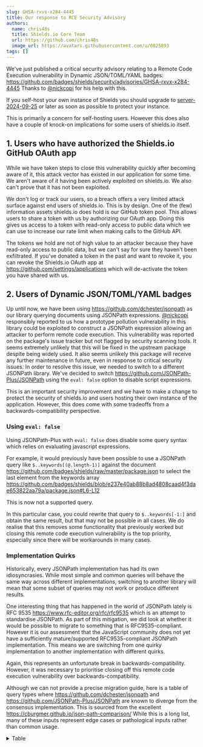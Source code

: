 ```yaml
---
slug: GHSA-rxvx-x284-4445
title: Our response to RCE Security Advisory
authors:
  name: chris48s
  title: Shields.io Core Team
  url: https://github.com/chris48s
  image_url: https://avatars.githubusercontent.com/u/6025893
tags: []
---
```


We've just published a critical security advisory relating to a Remote Code Execution vulnerability in Dynamic JSON/TOML/YAML badges: https://github.com/badges/shields/security/advisories/GHSA-rxvx-x284-4445 Thanks to [@nickcopi](https://github.com/nickcopi) for his help with this.

If you self-host your own instance of Shields you should upgrade to [server-2024-09-25](https://hub.docker.com/layers/shieldsio/shields/server-2024-09-25/images/sha256-28aaea75049e325c9f1d63c8a8b477fc387d3d3fe35b933d6581487843cd610f?context=explore) or later as soon as possible to protect your instance.

This is primarily a concern for self-hosting users. However this does also have a couple of knock-on implications for some users of shields.io itself.

## 1. Users who have authorized the Shields.io GitHub OAuth app

While we have taken steps to close this vulnerability quickly after becoming aware of it, this attack vector has existed in our application for some time. We aren't aware of it having been actively exploited on shields.io. We also can't prove that it has not been exploited.

We don't log or track our users, so a breach offers a very limited attack surface against end users of shields.io. This is by design. One of the (few) information assets shields.io does hold is our GitHub token pool. This allows users to share a token with us by authorizing our OAuth app. Doing this gives us access to a token with read-only access to public data which we can use to increase our rate limit when making calls to the GitHub API.

The tokens we hold are not of high value to an attacker because they have read-only access to public data, but we can't say for sure they haven't been exfiltrated. If you've donated a token in the past and want to revoke it, you can revoke the Shields.io OAuth app at https://github.com/settings/applications which will de-activate the token you have shared with us.

## 2. Users of Dynamic JSON/TOML/YAML badges

Up until now, we have been using https://github.com/dchester/jsonpath as our library querying documents using JSONPath expressions. [@nickcopi](https://github.com/nickcopi) responsibly reported to us how a prototype pollution vulnerability in this library could be exploited to construct a JSONPath expression allowing an attacker to perform remote code execution. This vulnerability was reported on the package's issue tracker but not flagged by security scanning tools. It seems extremely unlikely that this will be fixed in the upstream package despite being widely used. It also seems unlikely this package will receive any further maintenance in future, even in response to critical security issues. In order to resolve this issue, we needed to switch to a different JSONPath library. We've decided to switch https://github.com/JSONPath-Plus/JSONPath using the `eval: false` option to disable script expressions.

This is an important security improvement and we have to make a change to protect the security of shields.io and users hosting their own instance of the application. However, this does come with some tradeoffs from a backwards-compatibility perspective.

### Using `eval: false`

Using JSONPath-Plus with `eval: false` does disable some query syntax which relies on evaluating javascript expressions.

For example, it would previously have been possible to use a JSONPath query like `$..keywords[(@.length-1)]` against the document https://github.com/badges/shields/raw/master/package.json to select the last element from the keywords array https://github.com/badges/shields/blob/e237e40ab88b8ad4808caad4f3dae653822aa79a/package.json#L6-L12

This is now not a supported query.

In this particular case, you could rewrite that query to `$..keywords[-1:]` and obtain the same result, but that may not be possible in all cases. We do realise that this removes some functionality that previously worked but closing this remote code execution vulnerability is the top priority, especially since there will be workarounds in many cases.

### Implementation Quirks

Historically, every JSONPath implementation has had its own idiosyncrasies. While most simple and common queries will behave the same way across different implementations, switching to another library will mean that some subset of queries may not work or produce different results.

One interesting thing that has happened in the world of JSONPath lately is RFC 9535 https://www.rfc-editor.org/rfc/rfc9535 which is an attempt to standardise JSONPath. As part of this mitigation, we did look at whether it would be possible to migrate to something that is RFC9535-compliant. However it is our assessment that the JavaScript community does not yet have a sufficiently mature/supported RFC9535-compliant JSONPath implementation. This means we are switching from one quirky implementation to another implementation with different quirks.

Again, this represents an unfortunate break in backwards-compatibility. However, it was necessary to prioritise closing off this remote code execution vulnerability over backwards-compatibility.

Although we can not provide a precise migration guide, here is a table of query types where https://github.com/dchester/jsonpath and https://github.com/JSONPath-Plus/JSONPath are known to diverge from the consensus implementation. This is sourced from the excellent https://cburgmer.github.io/json-path-comparison/
While this is a long list, many of these inputs represent edge cases or pathological inputs rather than common usage.

 <details>
  <summary>Table</summary>
<table>
<thead>
<tr>
<th>Query Type</th>
<th>Example Query</th>
</tr>
</thead>
<tbody>
<tr>
<td>Array slice with large number for end and negative step</td>
<td><code>$[2:-113667776004:-1]</code></td>
</tr>
<tr>
<td>Array slice with large number for start end negative step</td>
<td><code>$[113667776004:2:-1]</code></td>
</tr>
<tr>
<td>Array slice with negative step</td>
<td><code>$[3:0:-2]</code></td>
</tr>
<tr>
<td>Array slice with negative step on partially overlapping array</td>
<td><code>$[7:3:-1]</code></td>
</tr>
<tr>
<td>Array slice with negative step only</td>
<td><code>$[::-2]</code></td>
</tr>
<tr>
<td>Array slice with open end and negative step</td>
<td><code>$[3::-1]</code></td>
</tr>
<tr>
<td>Array slice with open start and negative step</td>
<td><code>$[:2:-1]</code></td>
</tr>
<tr>
<td>Array slice with range of 0</td>
<td><code>$[0:0]</code></td>
</tr>
<tr>
<td>Array slice with step 0</td>
<td><code>$[0:3:0]</code></td>
</tr>
<tr>
<td>Array slice with step and leading zeros</td>
<td><code>$[010:024:010]</code></td>
</tr>
<tr>
<td>Bracket notation with empty path</td>
<td><code>$[]</code></td>
</tr>
<tr>
<td>Bracket notation with number on object</td>
<td><code>$[0]</code></td>
</tr>
<tr>
<td>Bracket notation with number on string</td>
<td><code>$[0]</code></td>
</tr>
<tr>
<td>Bracket notation with number -1</td>
<td><code>$[-1]</code></td>
</tr>
<tr>
<td>Bracket notation with quoted array slice literal</td>
<td><code>$[':']</code></td>
</tr>
<tr>
<td>Bracket notation with quoted closing bracket literal</td>
<td><code>$[']']</code></td>
</tr>
<tr>
<td>Bracket notation with quoted current object literal</td>
<td><code>$['@']</code></td>
</tr>
<tr>
<td>Bracket notation with quoted escaped backslash</td>
<td><code>$['\\']</code></td>
</tr>
<tr>
<td>Bracket notation with quoted escaped single quote</td>
<td><code>$['\'']</code></td>
</tr>
<tr>
<td>Bracket notation with quoted root literal</td>
<td><code>$['$']</code></td>
</tr>
<tr>
<td>Bracket notation with quoted special characters combined</td>
<td><code>$[':@."$,*\'\\']</code></td>
</tr>
<tr>
<td>Bracket notation with quoted string and unescaped single quote</td>
<td><code>$['single'quote']</code></td>
</tr>
<tr>
<td>Bracket notation with quoted union literal</td>
<td><code>$[',']</code></td>
</tr>
<tr>
<td>Bracket notation with quoted wildcard literal ?</td>
<td><code>$['*']</code></td>
</tr>
<tr>
<td>Bracket notation with quoted wildcard literal on object without key</td>
<td><code>$['*']</code></td>
</tr>
<tr>
<td>Bracket notation with spaces</td>
<td><code>$[ 'a' ]</code></td>
</tr>
<tr>
<td>Bracket notation with two literals separated by dot</td>
<td><code>$['two'.'some']</code></td>
</tr>
<tr>
<td>Bracket notation with two literals separated by dot without quotes</td>
<td><code>$[two.some]</code></td>
</tr>
<tr>
<td>Bracket notation without quotes</td>
<td><code>$[key]</code></td>
</tr>
<tr>
<td>Current with dot notation</td>
<td><code>@.a</code></td>
</tr>
<tr>
<td>Dot bracket notation</td>
<td><code>$.['key']</code></td>
</tr>
<tr>
<td>Dot bracket notation with double quotes</td>
<td><code>$.["key"]</code></td>
</tr>
<tr>
<td>Dot bracket notation without quotes</td>
<td><code>$.[key]</code></td>
</tr>
<tr>
<td>Dot notation after recursive descent with extra dot ?</td>
<td><code>$...key</code></td>
</tr>
<tr>
<td>Dot notation after union with keys</td>
<td><code>$['one','three'].key</code></td>
</tr>
<tr>
<td>Dot notation with dash</td>
<td><code>$.key-dash</code></td>
</tr>
<tr>
<td>Dot notation with double quotes</td>
<td><code>$."key"</code></td>
</tr>
<tr>
<td>Dot notation with double quotes after recursive descent ?</td>
<td><code>$.."key"</code></td>
</tr>
<tr>
<td>Dot notation with empty path</td>
<td><code>$.</code></td>
</tr>
<tr>
<td>Dot notation with key named length on array</td>
<td><code>$.length</code></td>
</tr>
<tr>
<td>Dot notation with key root literal</td>
<td><code>$.$</code></td>
</tr>
<tr>
<td>Dot notation with non ASCII key</td>
<td><code>$.??</code></td>
</tr>
<tr>
<td>Dot notation with number</td>
<td><code>$.2</code></td>
</tr>
<tr>
<td>Dot notation with number -1</td>
<td><code>$.-1</code></td>
</tr>
<tr>
<td>Dot notation with single quotes</td>
<td><code>$.'key'</code></td>
</tr>
<tr>
<td>Dot notation with single quotes after recursive descent ?</td>
<td><code>$..'key'</code></td>
</tr>
<tr>
<td>Dot notation with single quotes and dot</td>
<td><code>$.'some.key'</code></td>
</tr>
<tr>
<td>Dot notation with space padded key</td>
<td><code>$. a</code></td>
</tr>
<tr>
<td>Dot notation with wildcard after recursive descent on scalar ?</td>
<td><code>$..*</code></td>
</tr>
<tr>
<td>Dot notation without dot</td>
<td><code>$a</code></td>
</tr>
<tr>
<td>Dot notation without root</td>
<td><code>.key</code></td>
</tr>
<tr>
<td>Dot notation without root and dot</td>
<td><code>key</code></td>
</tr>
<tr>
<td>Empty</td>
<td><code>n/a</code></td>
</tr>
<tr>
<td>Filter expression on object</td>
<td><code>$[?(@.key)]</code></td>
</tr>
<tr>
<td>Filter expression after dot notation with wildcard after recursive descent ?</td>
<td><code>$..*[?(@.id&gt;2)]</code></td>
</tr>
<tr>
<td>Filter expression after recursive descent ?</td>
<td><code>$..[?(@.id==2)]</code></td>
</tr>
<tr>
<td>Filter expression with addition</td>
<td><code>$[?(@.key+50==100)]</code></td>
</tr>
<tr>
<td>Filter expression with boolean and operator and value false</td>
<td><code>$[?(@.key&gt;0 &amp;&amp; false)]</code></td>
</tr>
<tr>
<td>Filter expression with boolean and operator and value true</td>
<td><code>$[?(@.key&gt;0 &amp;&amp; true)]</code></td>
</tr>
<tr>
<td>Filter expression with boolean or operator and value false</td>
<td><code>$[?(@.key&gt;0 &amp;#124;&amp;#124; false)]</code></td>
</tr>
<tr>
<td>Filter expression with boolean or operator and value true</td>
<td><code>$[?(@.key&gt;0 &amp;#124;&amp;#124; true)]</code></td>
</tr>
<tr>
<td>Filter expression with bracket notation with -1</td>
<td><code>$[?(@[-1]==2)]</code></td>
</tr>
<tr>
<td>Filter expression with bracket notation with number on object</td>
<td><code>$[?(@[1]=='b')]</code></td>
</tr>
<tr>
<td>Filter expression with current object</td>
<td><code>$[?(@)]</code></td>
</tr>
<tr>
<td>Filter expression with different ungrouped operators</td>
<td><code>$[?(@.a &amp;&amp; @.b &amp;#124;&amp;#124; @.c)]</code></td>
</tr>
<tr>
<td>Filter expression with division</td>
<td><code>$[?(@.key/10==5)]</code></td>
</tr>
<tr>
<td>Filter expression with dot notation with dash</td>
<td><code>$[?(@.key-dash == 'value')]</code></td>
</tr>
<tr>
<td>Filter expression with dot notation with number</td>
<td><code>$[?(@.2 == 'second')]</code></td>
</tr>
<tr>
<td>Filter expression with dot notation with number on array</td>
<td><code>$[?(@.2 == 'third')]</code></td>
</tr>
<tr>
<td>Filter expression with empty expression</td>
<td><code>$[?()]</code></td>
</tr>
<tr>
<td>Filter expression with equals</td>
<td><code>$[?(@.key==42)]</code></td>
</tr>
<tr>
<td>Filter expression with equals on array of numbers</td>
<td><code>$[?(@==42)]</code></td>
</tr>
<tr>
<td>Filter expression with equals on object</td>
<td><code>$[?(@.key==42)]</code></td>
</tr>
<tr>
<td>Filter expression with equals array</td>
<td><code>$[?(@.d==["v1","v2"])]</code></td>
</tr>
<tr>
<td>Filter expression with equals array for array slice with range 1</td>
<td><code>$[?(@[0:1]==[1])]</code></td>
</tr>
<tr>
<td>Filter expression with equals array for dot notation with star</td>
<td><code>$[?(@.*==[1,2])]</code></td>
</tr>
<tr>
<td>Filter expression with equals array or equals true</td>
<td><code>$[?(@.d==["v1","v2"] &amp;#124;&amp;#124; (@.d == true))]</code></td>
</tr>
<tr>
<td>Filter expression with equals array with single quotes</td>
<td><code>$[?(@.d==['v1','v2'])]</code></td>
</tr>
<tr>
<td>Filter expression with equals boolean expression value</td>
<td><code>$[?((@.key&lt;44)==false)]</code></td>
</tr>
<tr>
<td>Filter expression with equals false</td>
<td><code>$[?(@.key==false)]</code></td>
</tr>
<tr>
<td>Filter expression with equals null</td>
<td><code>$[?(@.key==null)]</code></td>
</tr>
<tr>
<td>Filter expression with equals number for array slice with range 1</td>
<td><code>$[?(@[0:1]==1)]</code></td>
</tr>
<tr>
<td>Filter expression with equals number for bracket notation with star</td>
<td><code>$[?(@[*]==2)]</code></td>
</tr>
<tr>
<td>Filter expression with equals number for dot notation with star</td>
<td><code>$[?(@.*==2)]</code></td>
</tr>
<tr>
<td>Filter expression with equals number with fraction</td>
<td><code>$[?(@.key==-0.123e2)]</code></td>
</tr>
<tr>
<td>Filter expression with equals number with leading zeros</td>
<td><code>$[?(@.key==010)]</code></td>
</tr>
<tr>
<td>Filter expression with equals object</td>
<td><code>$[?(@.d==&lbrace;"k":"v"&rbrace;)]</code></td>
</tr>
<tr>
<td>Filter expression with equals string</td>
<td><code>$[?(@.key=="value")]</code></td>
</tr>
<tr>
<td>Filter expression with equals string with unicode character escape</td>
<td><code>$[?(@.key=="Mot\u00f6rhead")]</code></td>
</tr>
<tr>
<td>Filter expression with equals true</td>
<td><code>$[?(@.key==true)]</code></td>
</tr>
<tr>
<td>Filter expression with equals with path and path</td>
<td><code>$[?(@.key1==@.key2)]</code></td>
</tr>
<tr>
<td>Filter expression with equals with root reference</td>
<td><code>$.items[?(@.key==$.value)]</code></td>
</tr>
<tr>
<td>Filter expression with greater than</td>
<td><code>$[?(@.key&gt;42)]</code></td>
</tr>
<tr>
<td>Filter expression with greater than or equal</td>
<td><code>$[?(@.key&gt;=42)]</code></td>
</tr>
<tr>
<td>Filter expression with in array of values</td>
<td><code>$[?(@.d in [2, 3])]</code></td>
</tr>
<tr>
<td>Filter expression with in current object</td>
<td><code>$[?(2 in @.d)]</code></td>
</tr>
<tr>
<td>Filter expression with length free function</td>
<td><code>$[?(length(@) == 4)]</code></td>
</tr>
<tr>
<td>Filter expression with length function</td>
<td><code>$[?(@.length() == 4)]</code></td>
</tr>
<tr>
<td>Filter expression with length property</td>
<td><code>$[?(@.length == 4)]</code></td>
</tr>
<tr>
<td>Filter expression with less than</td>
<td><code>$[?(@.key&lt;42)]</code></td>
</tr>
<tr>
<td>Filter expression with less than or equal</td>
<td><code>$[?(@.key&lt;=42)]</code></td>
</tr>
<tr>
<td>Filter expression with local dot key and null in data</td>
<td><code>$[?(@.key='value')]</code></td>
</tr>
<tr>
<td>Filter expression with multiplication</td>
<td><code>$[?(@.key*2==100)]</code></td>
</tr>
<tr>
<td>Filter expression with negation and equals</td>
<td><code>$[?(!(@.key==42))]</code></td>
</tr>
<tr>
<td>Filter expression with negation and equals array or equals true</td>
<td><code>$[?(!(@.d==["v1","v2"]) &amp;#124;&amp;#124; (@.d == true))]</code></td>
</tr>
<tr>
<td>Filter expression with negation and less than</td>
<td><code>$[?(!(@.key&lt;42))]</code></td>
</tr>
<tr>
<td>Filter expression with negation and without value</td>
<td><code>$[?(!@.key)]</code></td>
</tr>
<tr>
<td>Filter expression with non singular existence test</td>
<td><code>$[?(@.a.*)]</code></td>
</tr>
<tr>
<td>Filter expression with not equals</td>
<td><code>$[?(@.key!=42)]</code></td>
</tr>
<tr>
<td>Filter expression with not equals array or equals true</td>
<td><code>$[?((@.d!=["v1","v2"]) &amp;#124;&amp;#124; (@.d == true))]</code></td>
</tr>
<tr>
<td>Filter expression with parent axis operator</td>
<td><code>$[*].bookmarks[?(@.page == 45)]^^^</code></td>
</tr>
<tr>
<td>Filter expression with regular expression</td>
<td><code>$[?(@.name=~/hello.*/)]</code></td>
</tr>
<tr>
<td>Filter expression with regular expression from member</td>
<td><code>$[?(@.name=~/@.pattern/)]</code></td>
</tr>
<tr>
<td>Filter expression with set wise comparison to scalar</td>
<td><code>$[?(@[*]&gt;=4)]</code></td>
</tr>
<tr>
<td>Filter expression with set wise comparison to set</td>
<td><code>$.x[?(@[*]&gt;=$.y[*])]</code></td>
</tr>
<tr>
<td>Filter expression with single equal</td>
<td><code>$[?(@.key=42)]</code></td>
</tr>
<tr>
<td>Filter expression with subfilter</td>
<td><code>$[?(@.a[?(@.price&gt;10)])]</code></td>
</tr>
<tr>
<td>Filter expression with subpaths deeply nested</td>
<td><code>$[?(@.a.b.c==3)]</code></td>
</tr>
<tr>
<td>Filter expression with subtraction</td>
<td><code>$[?(@.key-50==-100)]</code></td>
</tr>
<tr>
<td>Filter expression with triple equal</td>
<td><code>$[?(@.key===42)]</code></td>
</tr>
<tr>
<td>Filter expression with value</td>
<td><code>$[?(@.key)]</code></td>
</tr>
<tr>
<td>Filter expression with value after recursive descent ?</td>
<td><code>$..[?(@.id)]</code></td>
</tr>
<tr>
<td>Filter expression with value false</td>
<td><code>$[?(false)]</code></td>
</tr>
<tr>
<td>Filter expression with value from recursive descent</td>
<td><code>$[?(@..child)]</code></td>
</tr>
<tr>
<td>Filter expression with value null</td>
<td><code>$[?(null)]</code></td>
</tr>
<tr>
<td>Filter expression with value true</td>
<td><code>$[?(true)]</code></td>
</tr>
<tr>
<td>Filter expression without parens</td>
<td><code>$[?@.key==42]</code></td>
</tr>
<tr>
<td>Filter expression without value</td>
<td><code>$[?(@.key)]</code></td>
</tr>
<tr>
<td>Function sum</td>
<td><code>$.data.sum()</code></td>
</tr>
<tr>
<td>Parens notation</td>
<td><code>$(key,more)</code></td>
</tr>
<tr>
<td>Recursive descent ?</td>
<td><code>$..</code></td>
</tr>
<tr>
<td>Recursive descent after dot notation ?</td>
<td><code>$.key..</code></td>
</tr>
<tr>
<td>Root on scalar</td>
<td><code>$</code></td>
</tr>
<tr>
<td>Root on scalar false</td>
<td><code>$</code></td>
</tr>
<tr>
<td>Root on scalar true</td>
<td><code>$</code></td>
</tr>
<tr>
<td>Script expression</td>
<td><code>$[(@.length-1)]</code></td>
</tr>
<tr>
<td>Union with duplication from array</td>
<td><code>$[0,0]</code></td>
</tr>
<tr>
<td>Union with duplication from object</td>
<td><code>$['a','a']</code></td>
</tr>
<tr>
<td>Union with filter</td>
<td><code>$[?(@.key&lt;3),?(@.key&gt;6)]</code></td>
</tr>
<tr>
<td>Union with keys</td>
<td><code>$['key','another']</code></td>
</tr>
<tr>
<td>Union with keys on object without key</td>
<td><code>$['missing','key']</code></td>
</tr>
<tr>
<td>Union with keys after array slice</td>
<td><code>$[:]['c','d']</code></td>
</tr>
<tr>
<td>Union with keys after bracket notation</td>
<td><code>$[0]['c','d']</code></td>
</tr>
<tr>
<td>Union with keys after dot notation with wildcard</td>
<td><code>$.*['c','d']</code></td>
</tr>
<tr>
<td>Union with keys after recursive descent ?</td>
<td><code>$..['c','d']</code></td>
</tr>
<tr>
<td>Union with repeated matches after dot notation with wildcard</td>
<td><code>$.*[0,:5]</code></td>
</tr>
<tr>
<td>Union with slice and number</td>
<td><code>$[1:3,4]</code></td>
</tr>
<tr>
<td>Union with spaces</td>
<td><code>$[ 0 , 1 ]</code></td>
</tr>
<tr>
<td>Union with wildcard and number</td>
<td><code>$[*,1]</code></td>
</tr>
</tbody>
</table>
</details>
